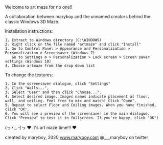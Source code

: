 Welcome to art maze for no one!!

A collaboration between maryboy and the unnamed creators behind the classic Windows 3D Maze.

Installation instructions:
 
	1. Extract to Windows directory (C:\WINDOWS)
	2. Right click on the file named "artmaze" and click "Install"
	3. Go to Control Panel > Appearance and Personalization > Personalization > Screensaver (Windows 7)
	   Go to Settings ⚙ > Personalization > Lock screen > Screen saver settings (Windows 10)
	4. Choose artmaze from the drop down list

To change the textures:

	1. In the screensaver dialogue, click "Settings"
	2. Click "Walls...", 
	3. Select "User" and then click "Choose...". 
	4. Select desired image. Images names indicate placement as floor, wall, and ceiling. Feel free to mix and match! Click "Open".
	5. Repeat to select Floor and Ceiling images. When you have finished, click "OK".
	6. You will see a preview of the screensaver in the main dialogue. Click "Preview" to test it in fullscreen. If you're happy, click "OK"!

(っ◔◡◔)っ ♥ it's art maze time!!! ♥ 



created by maryboy, 2020
www.maryboy.com
@___maryboy on twitter

